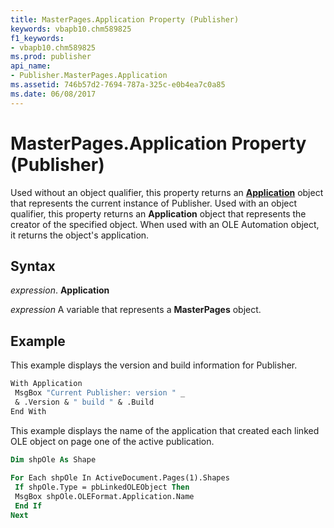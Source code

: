 ```yaml
---
title: MasterPages.Application Property (Publisher)
keywords: vbapb10.chm589825
f1_keywords:
- vbapb10.chm589825
ms.prod: publisher
api_name:
- Publisher.MasterPages.Application
ms.assetid: 746b57d2-7694-787a-325c-e0b4ea7c0a85
ms.date: 06/08/2017
---
```



# MasterPages.Application Property (Publisher)

Used without an object qualifier, this property returns an  **[Application](Publisher.Application.md)** object that represents the current instance of Publisher. Used with an object qualifier, this property returns an  **Application** object that represents the creator of the specified object. When used with an OLE Automation object, it returns the object's application.


## Syntax

 _expression_. **Application**

 _expression_ A variable that represents a  **MasterPages** object.


## Example

This example displays the version and build information for Publisher.


```vb
With Application 
 MsgBox "Current Publisher: version " _ 
 & .Version & " build " & .Build 
End With
```

This example displays the name of the application that created each linked OLE object on page one of the active publication.




```vb
Dim shpOle As Shape 
 
For Each shpOle In ActiveDocument.Pages(1).Shapes 
 If shpOle.Type = pbLinkedOLEObject Then 
 MsgBox shpOle.OLEFormat.Application.Name 
 End If 
Next
```



